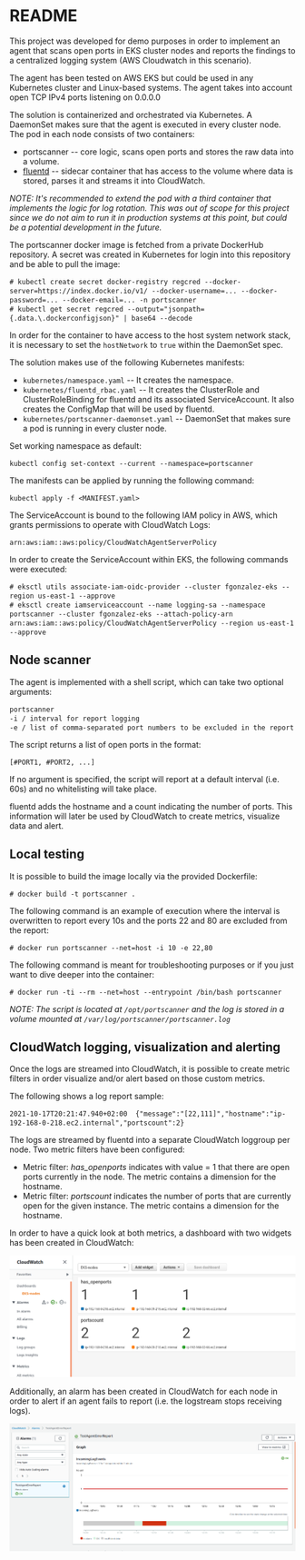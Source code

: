 # README

This project was developed for demo purposes in order to implement an agent that scans open ports in EKS cluster nodes and reports the findings to a centralized logging system (AWS Cloudwatch in this scenario). 

The agent has been tested on AWS EKS but could be used in any Kubernetes cluster and Linux-based systems. The agent takes into account open TCP IPv4 ports listening on 0.0.0.0

The solution is containerized and orchestrated via Kubernetes. A DaemonSet makes sure that the agent is executed in every cluster node. The pod in each node consists of two containers: 

* portscanner -- core logic, scans open ports and stores the raw data into a volume.
* [fluentd](https://www.fluentd.org/) -- sidecar container that has access to the volume where data is stored, parses it and streams it into CloudWatch.

*NOTE: It's recommended to extend the pod with a third container that implements the logic for log rotation. This was out of scope for this project since we do not aim to run it in production systems at this point, but could be a potential development in the future.*

The portscanner docker image is fetched from a private DockerHub repository. A secret was created in Kubernetes for login into this repository and be able to pull the image:

```
# kubectl create secret docker-registry regcred --docker-server=https://index.docker.io/v1/ --docker-username=... --docker-password=... --docker-email=... -n portscanner
# kubectl get secret regcred --output="jsonpath={.data.\.dockerconfigjson}" | base64 --decode
```

In order for the container to have access to the host system network stack, it is necessary to set the ``hostNetwork`` to ``true`` within the DaemonSet spec.

The solution makes use of the following Kubernetes manifests:

* ``kubernetes/namespace.yaml`` -- It creates the namespace.
* ``kubernetes/fluentd_rbac.yaml`` -- It creates the ClusterRole and ClusterRoleBinding for fluentd and its associated ServiceAccount. It also creates the ConfigMap that will be used by fluentd. 
* ``kubernetes/portscanner-daemonset.yaml`` -- DaemonSet that makes sure a pod is running in every cluster node.

Set working namespace as default:

```
kubectl config set-context --current --namespace=portscanner
```

The manifests can be applied by running the following command:

```
kubectl apply -f <MANIFEST.yaml>
```

The ServiceAccount is bound to the following IAM policy in AWS, which grants permissions to operate with CloudWatch Logs:

```
arn:aws:iam::aws:policy/CloudWatchAgentServerPolicy
```

In order to create the ServiceAccount within EKS, the following commands were executed:

```
# eksctl utils associate-iam-oidc-provider --cluster fgonzalez-eks --region us-east-1 --approve
# eksctl create iamserviceaccount --name logging-sa --namespace portscanner --cluster fgonzalez-eks --attach-policy-arn arn:aws:iam::aws:policy/CloudWatchAgentServerPolicy --region us-east-1 --approve
```

## Node scanner

The agent is implemented with a shell script, which can take two optional arguments:

```
portscanner
-i / interval for report logging
-e / list of comma-separated port numbers to be excluded in the report
```

The script returns a list of open ports in the format:

```
[#PORT1, #PORT2, ...]
```

If no argument is specified, the script will report at a default interval (i.e. 60s) and no whitelisting will take place.

fluentd adds the hostname and a count indicating the number of ports. This information will later be used by CloudWatch to create metrics, visualize data and alert.

## Local testing

It is possible to build the image locally via the provided Dockerfile:

```
# docker build -t portscanner .
```

The following command is an example of execution where the interval is overwritten to report every 10s and the ports 22 and 80 are excluded from the report:

```
# docker run portscanner --net=host -i 10 -e 22,80
```

The following command is meant for troubleshooting purposes or if you just want to dive deeper into the container:

```
# docker run -ti --rm --net=host --entrypoint /bin/bash portscanner
```

*NOTE: The script is located at ``/opt/portscanner`` and the log is stored in a volume mounted at ``/var/log/portscanner/portscanner.log``*

## CloudWatch logging, visualization and alerting

Once the logs are streamed into CloudWatch, it is possible to create metric filters in order visualize and/or alert based on those custom metrics.

The following shows a log report sample:

```
2021-10-17T20:21:47.940+02:00  {"message":"[22,111]","hostname":"ip-192-168-0-218.ec2.internal","portscount":2}
```

The logs are streamed by fluentd into a separate CloudWatch loggroup per node. Two metric filters have been configured:

* Metric filter: *has_openports* indicates with value = 1 that there are open ports currently in the node. The metric contains a dimension for the hostname.
* Metric filter: *portscount* indicates the number of ports that are currently open for the given instance. The metric contains a dimension for the hostname.

In order to have a quick look at both metrics, a dashboard with two widgets has been created in CloudWatch:

![CloudWatch Dashboards](screenshots/cw_dashboard.png)

Additionally, an alarm has been created in CloudWatch for each node in order to alert if an agent fails to report (i.e. the logstream stops receiving logs).

![Report Alert](screenshots/cw_test_alert.png)

